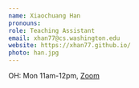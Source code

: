 ```yaml
---
name: Xiaochuang Han
pronouns: 
role: Teaching Assistant
email: xhan77@cs.washington.edu
website: https://xhan77.github.io/
photo: han.jpg
---
```


OH: Mon 11am-12pm, [Zoom](https://washington.zoom.us/my/xhan77)
